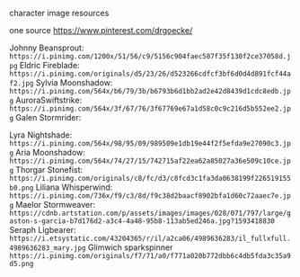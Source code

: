 character image resources

one source
https://www.pinterest.com/drgoecke/

Johnny Beansprout:
```https://i.pinimg.com/1200x/51/56/c9/5156c904faec587f35f130f2ce37058d.jpg```
Eldric Fireblade:
```https://i.pinimg.com/originals/d5/23/26/d523266cdfcf3bf6d0d4d891fcf44af2.jpg```
Sylvia Moonshadow:
```https://i.pinimg.com/564x/b6/79/3b/b6793b6d1bb2ad2e42d8439d1cdc8edb.jpg```
AuroraSwiftstrike:
``https://i.pinimg.com/564x/3f/67/76/3f67769e67a1d58c0c9c216d5b552ee2.jpg``
Galen Stormrider:

Lyra Nightshade:
``https://i.pinimg.com/564x/98/95/09/989509e1db19e44f2f5efda9e27090c3.jpg``
Aria Moonshadow:
```https://i.pinimg.com/564x/74/27/15/742715af22ea62a85027a36e509c10ce.jpg```
Thorgar Stonefist:
``https://i.pinimg.com/originals/c8/fc/d3/c8fcd3c1fa3da0638199f226519155b0.png``
Liliana Whisperwind:
``https://i.pinimg.com/736x/f9/c3/8d/f9c38d2baacf8902bfa1d60c72aaec7e.jpg``
Maelor Stormweaver:
``https://cdnb.artstation.com/p/assets/images/images/028/071/797/large/gaston-s-garcia-b7d176d2-a3c4-4a48-95b8-113ab5ed246a.jpg?1593418830``
Seraph Ligbearer:
``https://i.etsystatic.com/43204365/r/il/a2ca06/4989636283/il_fullxfull.4989636283_mary.jpg``
Glimwich sparkspinner
``https://i.pinimg.com/originals/f7/71/a0/f771a020b772dbb6c4db5fda3c35a9d5.png``